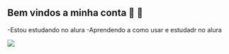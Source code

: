 ## Bem vindos a minha conta 🖤 🤟


-Estou estudando no alura 
-Aprendendo a como usar e estudadr no alura 


![](https://tenor.com/pt-BR/view/shhh-supernatural-gif-18162779)
